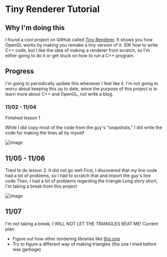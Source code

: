 # Tiny Renderer Tutorial

## Why I'm doing this

I found a cool project on GitHub called [Tiny Renderer](https://github.com/ssloy/tinyrenderer). It shows you how OpenGL works by making you remake a tiny version of it. IDK how to write C++ code, but I like the idea of making a renderer from scratch, so I'm either going to do it or get stuck on how to run a C++ program.

## Progress

I'm going to periodically update this whenever I feel like it. I'm not going to worry about keeping this up to date, since the purpose of this project is to learn more about C++ and OpenGL, not write a blog.

### 11/02 - 11/04

Finished lesson 1

While I did copy most of the code from the guy's "snapshots," I did write the code for making the lines all by myself

![image](display/lesson1_wireframe.tga)

## 11/05 - 11/06

Tried to do lesson 2. It did not go well
First, I discovered that my line code had a lot of problems, so I had to scratch that and import the guy's line code
Then, I had a lot of problems regarding the triangle
Long story short, I'm taking a break from this project

![image](lesson2_failedtriangles.tga)

## 11/07

I'm not taking a break. I WILL NOT LET THE TRIANGLES BEAT ME!
Current plan:
- Figure out how other rendering libraries like [this one](https://www.rose-hulman.edu/class/csse/resources/Python/ZelleGraphics.html)
- Try to figure a different way of making triangles (the one I tried before was garbage)

